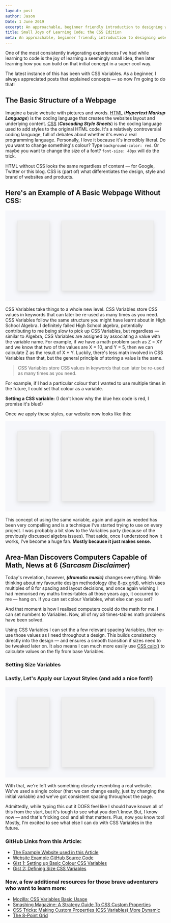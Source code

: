 ```yaml
---
layout: post
author: Jason
Date: 1 June 2019
excerpt: An approachable, beginner friendly introduction to designing websites using CSS Variables. No experience with code necessary!
title: Small Joys of Learning Code; the CSS Edition
meta: An approachable, beginner friendly introduction to designing websites using CSS Variables. No experience with code necessary!
---
```


One of the most consistently invigorating experiences I've had while learning to code is the joy of learning a seemingly small idea, then later learning how you can build on that initial concept in a super cool way.

The latest instance of this has been with CSS Variables. As a beginner, I always appreciated posts that explained concepts — so now I'm going to do that!

## The Basic Structure of a Webpage

Imagine a basic website with pictures and words. [HTML](https://developer.mozilla.org/en-US/docs/Web/HTML) (_**Hypertext Markup Language**_) is the coding language that creates the websites layout and underlying content. [CSS](https://developer.mozilla.org/en-US/docs/Web/css) (_**Cascading Style Sheets**_) is the coding language used to add styles to the original HTML code. It's a relatively controversial coding language, full of debates about whether it's even a real programming language. Personally, I love it because it's incredibly literal. Do you want to change something's colour? Type `background-color: red`. Or maybe you want to change the size of a font? `font-size: 40px` will do the trick.

HTML without CSS looks the same regardless of content — for Google, Twitter or this blog. CSS is (part of) what differentiates the design, style and brand of websites and products.

## Here's an Example of A Basic Webpage Without CSS:

<img
    class="cs-image lazy"
    src="/assets/placeholder.svg"
    data-src="https://res.cloudinary.com/jasontcrabtree/image/upload/v1559324406/Screenshot_2019-05-31_at_18.39.26.png"
    alt="A Basic HTML Website with no CSS Styling"
/>

CSS Variables take things to a whole new level. CSS Variables store CSS values in keywords that can later be re-used as many times as you need. CSS Variables follow the same structure you might have learnt about in High School Algebra. I definitely failed High School algebra, potentially contributing to me being slow to pick up CSS Variables, but regardless — similar to Algebra, CSS Variables are assigned by associating a value with the variable name. For example, if we have a math problem such as Z = XY and we know that two of the values are X = 10, and Y = 5, then we can calculate Z as the result of X \* Y. Luckily, there's less math involved in CSS Variables than that, but the general principle of storing a value is the same.

> CSS Variables store CSS values in keywords that can later be re-used as many times as you need.

For example, if I had a particular colour that I wanted to use multiple times in the future, I could set that colour as a variable.

**Setting a CSS variable:**
(I don't know why the blue hex code is red, I promise it's blue!)

<script src="https://gist.github.com/jasontcrabtree/2ce934513ce317cf97de22f0de8aba34.js"></script>

Once we apply these styles, our website now looks like this:

<img
    class="cs-image lazy"
    src="/assets/placeholder.svg"
    data-src="https://res.cloudinary.com/jasontcrabtree/image/upload/v1559324406/Screenshot_2019-05-31_at_18.39.26.png"
    alt="Adding some basic CSS using our CSS colour variable"
/>

This concept of using the same variable, again and again as needed has been very compelling and is a technique I've started trying to use on every project. I was probably a bit slow to the Variables party (because of the previously discussed algebra issues). That aside, once I understood how it works, I've become a huge fan. **Mostly because it just makes sense.**

## Area-Man Discovers Computers Capable of Math, News at 6 (_Sarcasm Disclaimer_)

Today's revelation, however, **_(dramatic music)_** changes everything. While thinking about my favourite design methodology ([the 8-px grid](https://spec.fm/specifics/8-pt-grid)), which uses multiples of 8 for spacing and layout decisions, and once again wishing I had memorised my maths times-tables all those years ago, it occurred to me — hang on. If you can set colour Variables, what else can you set?

And that moment is how I realised computers could do the math for me. I can set numbers to Variables. Now, all of my x8 times-tables math problems have been solved.

Using CSS Variables I can set the a few relevant spacing Variables, then re-use those values as I need throughout a design. This builds consistency directly into the design — and ensures a smooth transition if sizes need to be tweaked later on. It also means I can much more easily use [CSS calc()](https://developer.mozilla.org/en-US/docs/Web/CSS/calc) to calculate values on the fly from base Variables.

### Setting Size Variables

<script src="https://gist.github.com/jasontcrabtree/027b7a17ceb2ac650c10be22fca8b3b2.js"></script>

### Lastly, Let's Apply our Layout Styles (and add a nice font!)

<img
    class="cs-image lazy"
    src="/assets/placeholder.svg"
    data-src="https://res.cloudinary.com/jasontcrabtree/image/upload/v1559413225/Screenshot_2019-06-01_at_19.19.02.png"
    alt="Using A Few CSS Variables to Layout our Page"
/>

With that, we're left with something closely resembling a real website. We've used a single colour (that we can change easily, just by changing the initial variable) and we've got consistent spacing throughout the page.

Admittedly, while typing this out it DOES feel like I should have known all of this from the start, but it's tough to see what you don't know. But, I know now — and that's fricking cool and all that matters. Plus, now you know too! Mostly, I'm excited to see what else I can do with CSS Variables in the future.

### GitHub Links from this Article:

- [The Example Website used in this Article](https://jasontcrabtree.github.io/approachable-css-variables/)
- [Website Example GitHub Source Code](https://github.com/jasontcrabtree/approachable-css-variables)
- [Gist 1: Setting up Basic Colour CSS Variables](https://gist.github.com/jasontcrabtree/2ce934513ce317cf97de22f0de8aba34)
- [Gist 2: Defining Size CSS Variables](https://gist.github.com/jasontcrabtree/027b7a17ceb2ac650c10be22fca8b3b2)

### Now, a few additional resources for those brave adventurers who want to learn more:

- [Mozilla: CSS Variables Basic Usage](https://developer.mozilla.org/en-US/docs/Web/CSS/Using_CSS_custom_properties#Basic_usage)
- [Smashing Magazine: A Strategy Guide To CSS Custom Properties](https://www.smashingmagazine.com/2018/05/css-custom-properties-strategy-guide/)
- [CSS Tricks: Making Custom Properties (CSS Variables) More Dynamic](https://css-tricks.com/making-custom-properties-css-variables-dynamic/)
- [The 8-Point Grid](https://spec.fm/specifics/8-pt-grid)
